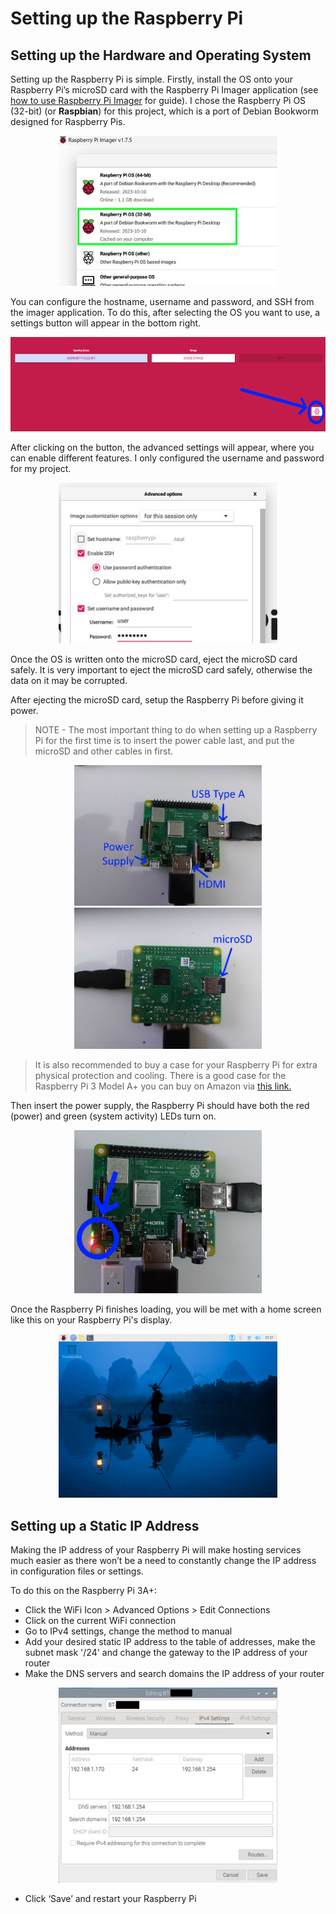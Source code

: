 # Setting up the Raspberry Pi

## Setting up the Hardware and Operating System

Setting up the Raspberry Pi is simple. Firstly, install the OS onto your Raspberry Pi’s microSD card with the Raspberry Pi Imager application (see [how to use Raspberry Pi Imager](https://www.youtube.com/watch?v=ntaXWS8Lk34) for guide). I chose the Raspberry Pi OS (32-bit) (or **Raspbian**) for this project, which is a port of Debian Bookworm designed for Raspberry Pis.

<p align="center">
<img src="./images/raspi_imger_os_select.jpg" alt="Selecting Raspberry Pi OS (32 bit)" width=350px>
</p>

You can configure the hostname, username and password, and SSH from the imager application. To do this, after selecting the OS you want to use, a settings button will appear in the bottom right.

<p align="center">
<img src="./images/raspi_imger_point_to_cog.jpg" alt="Raspberry Pi Imager Advanced Options Button" height=151px>
</p>

After clicking on the button, the advanced settings will appear, where you can enable different features. I only configured the username and password for my project.

<p align="center">
<img src="./images/raspi_imger_advanced.jpg" alt="Raspberry Pi Imager Advanced Options" width=350px>
</p>

Once the OS is written onto the microSD card, eject the microSD card safely. It is very important to eject the microSD card safely, otherwise the data on it may be corrupted.

After ejecting the microSD card, setup the Raspberry Pi before giving it power.

> NOTE - The most important thing to do when setting up a Raspberry Pi for the first time is to insert the power cable last, and put the microSD and other cables in first.

<p align="center">
<img src="./images/raspi_setup_top.jpg" alt="Raspberry Pi Top View" width=300px>
<img src="./images/raspi_setup_bot.jpg" alt="Raspberry Pi Bottom View" width=300px>
</p>

> It is also recommended to buy a case for your Raspberry Pi for extra physical protection and cooling. There is a good case for the Raspberry Pi 3 Model A+ you can buy on Amazon via [this link.](https://www.amazon.co.uk/Raspberry-Aluminum-Ultra-Thin-Alloy-Heatsink/dp/B08BFB8QS6/ref=asc_df_B08BFB8QS6/?tag=googshopuk-21&linkCode=df0&hvadid=658810724323&hvpos=&hvnetw=g&hvrand=3659962211446783774&hvpone=&hvptwo=&hvqmt=&hvdev=c&hvdvcmdl=&hvlocint=&hvlocphy=9044952&hvtargid=pla-1363894499759&psc=1&gclid=CjwKCAjw7c2pBhAZEiwA88pOFzWT5GgPT_59DPp5gqEzLoQBbIBmA41JrAh2voncs7bLknlUxpmObBoCY-IQAvD_BwE)

Then insert the power supply, the Raspberry Pi should have both the red (power) and green (system activity) LEDs turn on.

<p align="center">
<img src="./images/raspi_setup_power_on.jpg" alt="Raspberry Pi Powered On" width=300px>
</p>

Once the Raspberry Pi finishes loading, you will be met with a home screen like this on your Raspberry Pi's display.

<p align="center">
<img src="./images/raspi_homescreen.jpg" alt="Raspberry Pi Default Home Screen" width=350px>
</p>

## Setting up a Static IP Address

Making the IP address of your Raspberry Pi will make hosting services much easier as there won’t be a need to constantly change the IP address in configuration files or settings.

To do this on the Raspberry Pi 3A+:

- Click the WiFi Icon > Advanced Options > Edit Connections
- Click on the current WiFi connection
- Go to IPv4 settings, change the method to manual
- Add your desired static IP address to the table of addresses, make the subnet mask '/24' and change the gateway to the IP address of your router
- Make the DNS servers and search domains the IP address of your router

<p align="center">
<img src="./images/raspi_wifi_settings.jpg" alt="Raspberry Pi Wifi Settings" width=350px>
</p>

- Click ‘Save’ and restart your Raspberry Pi